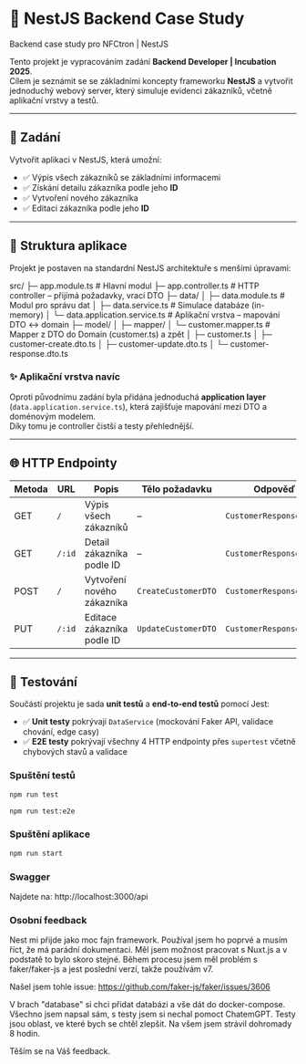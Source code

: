 # 🧰 NestJS Backend Case Study
Backend case study pro NFCtron | NestJS

Tento projekt je vypracováním zadání **Backend Developer | Incubation 2025**.  
Cílem je seznámit se se základními koncepty frameworku **NestJS** a vytvořit jednoduchý webový server, který simuluje evidenci zákazníků, včetně aplikační vrstvy a testů.

---

## 📑 Zadání

Vytvořit aplikaci v NestJS, která umožní:

- ✅ Výpis všech zákazníků se základními informacemi  
- ✅ Získání detailu zákazníka podle jeho **ID**  
- ✅ Vytvoření nového zákazníka  
- ✅ Editaci zákazníka podle jeho **ID**

---

## 🧱 Struktura aplikace

Projekt je postaven na standardní NestJS architektuře s menšími úpravami:

src/
├─ app.module.ts # Hlavní modul
├─ app.controller.ts # HTTP controller – přijímá požadavky, vrací DTO
├─ data/
│ ├─ data.module.ts # Modul pro správu dat
│ ├─ data.service.ts # Simulace databáze (in-memory)
│ └─ data.application.service.ts # Aplikační vrstva – mapování DTO ↔ domain
├─ model/
│ ├─ mapper/
│   └─ customer.mapper.ts # Mapper z DTO do Domain (customer.ts) a zpět
│ ├─ customer.ts
│ ├─ customer-create.dto.ts
│ ├─ customer-update.dto.ts
│ └─ customer-response.dto.ts

### ✨ Aplikační vrstva navíc
Oproti původnímu zadání byla přidána jednoduchá **application layer** (`data.application.service.ts`), která zajišťuje mapování mezi DTO a doménovým modelem.  
Díky tomu je controller čistší a testy přehlednější.

---

## 🌐 HTTP Endpointy

| Metoda | URL    | Popis                                 | Tělo požadavku        | Odpověď                   |
|--------|--------|----------------------------------------|-----------------------|---------------------------|
| GET    | `/`    | Výpis všech zákazníků                 | –                     | `CustomerResponseDTO[]`   |
| GET    | `/:id` | Detail zákazníka podle ID             | –                     | `CustomerResponseDTO`     |
| POST   | `/`    | Vytvoření nového zákazníka           | `CreateCustomerDTO`   | `CustomerResponseDTO`     |
| PUT    | `/:id` | Editace zákazníka podle ID           | `UpdateCustomerDTO`   | `CustomerResponseDTO`     |

---

## 🧪 Testování

Součástí projektu je sada **unit testů** a **end-to-end testů** pomocí Jest:

- ✅ **Unit testy** pokrývají `DataService` (mockování Faker API, validace chování, edge casy)  
- ✅ **E2E testy** pokrývají všechny 4 HTTP endpointy přes `supertest` včetně chybových stavů a validace

### Spuštění testů

```bash
npm run test
```

```bash
npm run test:e2e
```

### Spuštění aplikace

```bash
npm run start
```

### Swagger
Najdete na: http://localhost:3000/api


### Osobní feedback
Nest mi přijde jako moc fajn framework. Používal jsem ho poprvé a musím říct, že má parádní dokumentaci. Měl jsem možnost pracovat s Nuxt.js a v podstatě to bylo skoro stejné. Během procesu jsem měl problém s faker/faker-js a jest poslední verzí, takže používám v7.

Našel jsem tohle issue:
https://github.com/faker-js/faker/issues/3606

V brach "database" si chci přidat databázi a vše dát do docker-compose. 
Všechno jsem napsal sám, s testy jsem si nechal pomoct ChatemGPT. Testy jsou oblast, ve které bych se chtěl zlepšit.
Na všem jsem strávil dohromady 8 hodin.

Těším se na Váš feedback.


